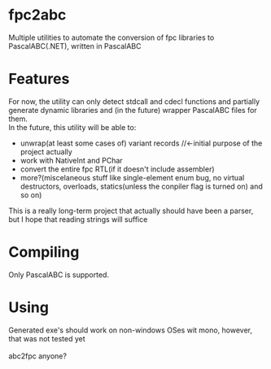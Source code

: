 # fpc2abc
Multiple utilities to automate the conversion of fpc libraries to PascalABC(.NET), written in PascalABC

# Features <br>
For now, the utility can only detect stdcall and cdecl functions and partially generate dynamic libraries and (in the future) wrapper PascalABC files for them. <br>
In the future, this utility will be able to:<br>
- unwrap(at least some cases of) variant records  //<-initial purpose of the project actually
- work with NativeInt and PChar
- convert the entire fpc RTL(if it doesn't include assembler)
- more?(miscelaneous stuff like single-element enum bug, no virtual destructors, overloads, statics(unless the conpiler flag is turned on) and so on)

This is a really long-term project that actually should have been a parser, but I hope that reading strings will suffice 

# Compiling
Only PascalABC is supported. 

# Using
Generated exe's should work on non-windows OSes wit mono, however, that was not tested yet
<br>
<br>
abc2fpc anyone?
